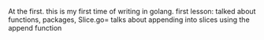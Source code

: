 At the first.
this is my first time of writing in golang.
first lesson: talked about functions, packages, 
Slice.go= talks about appending into slices using the append function
